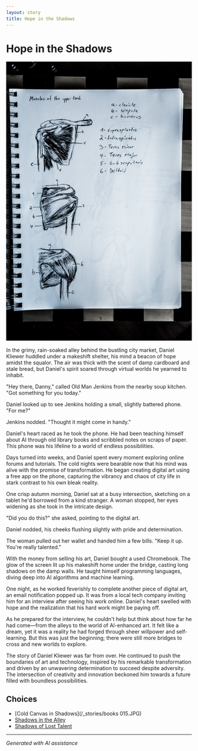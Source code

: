 ```yaml
---
layout: story
title: Hope in the Shadows
---
```


# Hope in the Shadows

![Hope in the Shadows](/input_images/463437008_8751402828287409_6880135836708144342_n.jpg)

In the grimy, rain-soaked alley behind the bustling city market, Daniel Kliewer huddled under a makeshift shelter, his mind a beacon of hope amidst the squalor. The air was thick with the scent of damp cardboard and stale bread, but Daniel's spirit soared through virtual worlds he yearned to inhabit.

"Hey there, Danny," called Old Man Jenkins from the nearby soup kitchen. "Got something for you today."

Daniel looked up to see Jenkins holding a small, slightly battered phone. "For me?"

Jenkins nodded. "Thought it might come in handy."

Daniel's heart raced as he took the phone. He had been teaching himself about AI through old library books and scribbled notes on scraps of paper. This phone was his lifeline to a world of endless possibilities.

Days turned into weeks, and Daniel spent every moment exploring online forums and tutorials. The cold nights were bearable now that his mind was alive with the promise of transformation. He began creating digital art using a free app on the phone, capturing the vibrancy and chaos of city life in stark contrast to his own bleak reality.

One crisp autumn morning, Daniel sat at a busy intersection, sketching on a tablet he'd borrowed from a kind stranger. A woman stopped, her eyes widening as she took in the intricate design.

"Did you do this?" she asked, pointing to the digital art.

Daniel nodded, his cheeks flushing slightly with pride and determination.

The woman pulled out her wallet and handed him a few bills. "Keep it up. You're really talented."

With the money from selling his art, Daniel bought a used Chromebook. The glow of the screen lit up his makeshift home under the bridge, casting long shadows on the damp walls. He taught himself programming languages, diving deep into AI algorithms and machine learning.

One night, as he worked feverishly to complete another piece of digital art, an email notification popped up. It was from a local tech company inviting him for an interview after seeing his work online. Daniel's heart swelled with hope and the realization that his hard work might be paying off.

As he prepared for the interview, he couldn't help but think about how far he had come—from the alleys to the world of AI-enhanced art. It felt like a dream, yet it was a reality he had forged through sheer willpower and self-learning. But this was just the beginning; there were still more bridges to cross and new worlds to explore.

The story of Daniel Kliewer was far from over. He continued to push the boundaries of art and technology, inspired by his remarkable transformation and driven by an unwavering determination to succeed despite adversity. The intersection of creativity and innovation beckoned him towards a future filled with boundless possibilities.


## Choices

* [Cold Canvas in Shadows](/_stories/books 015.JPG)
* [Shadows in the Alley](/_stories/20221013_140630)
* [Shadows of Lost Talent](/_stories/476485484_1684131429201363_7550930141077594240_n)


---
*Generated with AI assistance*
